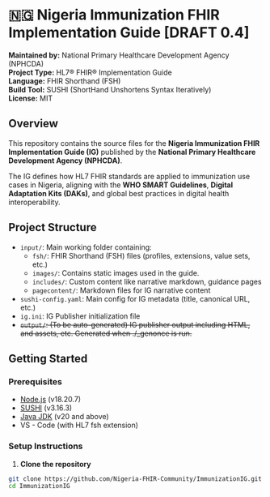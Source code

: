 # 🇳🇬 Nigeria Immunization FHIR Implementation Guide [DRAFT 0.4]

**Maintained by:**  National Primary Healthcare Development Agency (NPHCDA)  
**Project Type:** HL7® FHIR® Implementation Guide  
**Language:** FHIR Shorthand (FSH)  
**Build Tool:** SUSHI (ShortHand Unshortens Syntax Iteratively)  
**License:** MIT

## Overview

This repository contains the source files for the **Nigeria Immunization FHIR Implementation Guide (IG)** published by the **National Primary Healthcare Development Agency (NPHCDA)**.  

The IG defines how HL7 FHIR standards are applied to immunization use cases in Nigeria, aligning with the **WHO SMART Guidelines**, **Digital Adaptation Kits (DAKs)**, and global best practices in digital health interoperability.

## Project Structure

- `input/`: Main working folder containing:
  - `fsh/`: FHIR Shorthand (FSH) files (profiles, extensions, value sets, etc.)
  - `images/`: Contains static images used in the guide.
  - `includes/`: Custom content like narrative markdown, guidance pages
  - `pagecontent/`: Markdown files for IG narrative content
- `sushi-config.yaml`: Main config for IG metadata (title, canonical URL, etc.)
- `ig.ini`: IG Publisher initialization file
- ~~`output/`: (To be auto-generated) IG publisher output including HTML, and assets, etc. Generated when ./_genonce is run.~~

## Getting Started

### Prerequisites

- [Node.js](https://nodejs.org/) (v18.20.7)
- [SUSHI](https://fshschool.org/docs/sushi/) (v3.16.3)
- [Java JDK](https://adoptopenjdk.net/) (v20 and above)
- VS - Code (with HL7 fsh extension)

### Setup Instructions

1. **Clone the repository**

```bash
git clone https://github.com/Nigeria-FHIR-Community/ImmunizationIG.git
cd ImmunizationIG
